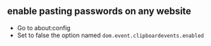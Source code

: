 ## enable pasting passwords on any website
- Go to about:config
- Set to false the option named `dom.event.clipboardevents.enabled`
